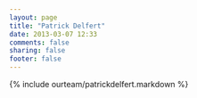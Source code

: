 ```yaml
---
layout: page
title: "Patrick Delfert"
date: 2013-03-07 12:33
comments: false
sharing: false
footer: false
---
```

{% include ourteam/patrickdelfert.markdown %}
